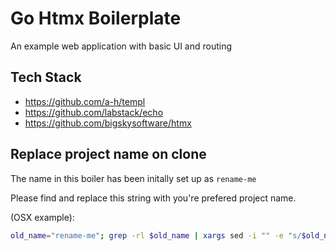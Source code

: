 # Go Htmx Boilerplate

An example web application with basic UI and routing

## Tech Stack

- <https://github.com/a-h/templ>
- <https://github.com/labstack/echo>
- <https://github.com/bigskysoftware/htmx>

## Replace project name on clone

The name in this boiler has been initally set up as `rename-me`

Please find and replace this string with you're prefered project name.

(OSX example):

```bash
old_name="rename-me"; grep -rl $old_name | xargs sed -i "" -e "s/$old_name/your-project-name-here/g"
```
